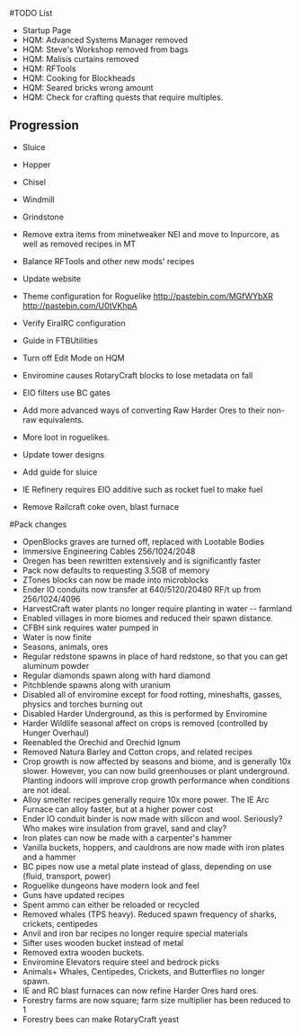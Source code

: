 ﻿#TODO List

- Startup Page
- HQM: Advanced Systems Manager removed
- HQM: Steve's Workshop removed from bags
- HQM: Malisis curtains removed 
- HQM: RFTools
- HQM: Cooking for Blockheads
- HQM: Seared bricks wrong amount
- HQM: Check for crafting quests that require multiples. 

## Progression
- Sluice
- Hopper
- Chisel
- Windmill
- Grindstone


- Remove extra items from minetweaker NEI and move to Inpurcore, as well as removed recipes in MT
- Balance RFTools and other new mods' recipes
- Update website
- Theme configuration for Roguelike http://pastebin.com/MGfWYbXR http://pastebin.com/U0tVKhpA
- Verify EiraIRC configuration
- Guide in FTBUtilities
- Turn off Edit Mode on HQM
- Enviromine causes RotaryCraft blocks to lose metadata on fall
- EIO filters use BC gates
- Add more advanced ways of converting Raw Harder Ores to their non-raw equivalents. 
- More loot in roguelikes.
- Update tower designs
- Add guide for sluice
- IE Refinery requires EIO additive such as rocket fuel to make fuel 
- Remove Railcraft coke oven, blast furnace

#Pack changes

- OpenBlocks graves are turned off, replaced with Lootable Bodies
- Immersive Engineering Cables 256/1024/2048
- Oregen has been rewritten extensively and is significantly faster
- Pack now defaults to requesting 3.5GB of memory
- ZTones blocks can now be made into microblocks
- Ender IO conduits now transfer at 640/5120/20480 RF/t up from 256/1024/4096
- HarvestCraft water plants no longer require planting in water -- farmland
- Enabled villages in more biomes and reduced their spawn distance.
- CFBH sink requires water pumped in
- Water is now finite
- Seasons, animals, ores
- Regular redstone spawns in place of hard redstone, so that you can get aluminum powder
- Regular diamonds spawn along with hard diamond
- Pitchblende spawns along with uranium
- Disabled all of enviromine except for food rotting, mineshafts, gasses, physics and torches burning out
- Disabled Harder Underground, as this is performed by Enviromine
- Harder Wildlife seasonal affect on crops is removed (controlled by Hunger Overhaul)
- Reenabled the Orechid and Orechid Ignum
- Removed Natura Barley and Cotton crops, and related recipes
- Crop growth is now affected by seasons and biome, and is generally 10x slower. However, you can now build greenhouses or plant underground. Planting indoors will improve crop growth performance when conditions are not ideal.
- Alloy smelter recipes generally require 10x more power. The IE Arc Furnace can alloy faster, but at a higher power cost
- Ender IO conduit binder is now made with silicon and wool. Seriously? Who makes wire insulation from gravel, sand and clay?
- Iron plates can now be made with a carpenter's hammer
- Vanilla buckets, hoppers, and cauldrons are now made with iron plates and a hammer
- BC pipes now use a metal plate instead of glass, depending on use (fluid, transport, power)
- Roguelike dungeons have modern look and feel
- Guns have updated recipes
- Spent ammo can either be reloaded or recycled
- Removed whales (TPS heavy). Reduced spawn frequency of sharks, crickets, centipedes
- Anvil and iron bar recipes no longer require special materials
- Sifter uses wooden bucket instead of metal
- Removed extra wooden buckets.
- Enviromine Elevators require steel and bedrock picks
- Animals+ Whales, Centipedes, Crickets, and Butterflies no longer spawn.
- IE and RC blast furnaces can now refine Harder Ores hard ores.
- Forestry farms are now square; farm size multiplier has been reduced to 1
- Forestry bees can make RotaryCraft yeast